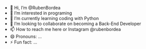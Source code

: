 - 👋 Hi, I’m @RubenBordea
- 👀 I’m interested in programing
- 🌱 I’m currently learning coding with Python
- 💞️ I’m looking to collaborate on becoming a Back-End Developer
- 📫 How to reach me here or Instagram @rubenbordea
- 😄 Pronouns: ...
- ⚡ Fun fact: ...

<!---
RubenBordea/RubenBordea is a ✨ special ✨ repository because its `README.md` (this file) appears on your GitHub profile.
You can click the Preview link to take a look at your changes.
--->
